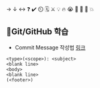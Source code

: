→ ↓ ↔ ❓ ✔️ ⏲️ 🗓️ ⚔️ 💡 🔥 😭 👏 🎵 🚨 💥

## 💾Git/GitHub 학습
- Commit Message 작성법 [링크](https://nohack.tistory.com/17)
```
<type>(<scope>): <subject>
<blank line>
<body>
<blank line>
(<footer>)
```


